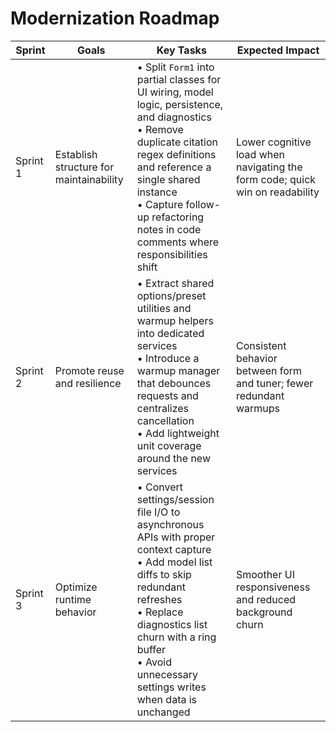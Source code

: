 # Modernization Roadmap

| Sprint | Goals | Key Tasks | Expected Impact |
| --- | --- | --- | --- |
| Sprint 1 | Establish structure for maintainability | • Split `Form1` into partial classes for UI wiring, model logic, persistence, and diagnostics<br>• Remove duplicate citation regex definitions and reference a single shared instance<br>• Capture follow-up refactoring notes in code comments where responsibilities shift | Lower cognitive load when navigating the form code; quick win on readability |
| Sprint 2 | Promote reuse and resilience | • Extract shared options/preset utilities and warmup helpers into dedicated services<br>• Introduce a warmup manager that debounces requests and centralizes cancellation<br>• Add lightweight unit coverage around the new services | Consistent behavior between form and tuner; fewer redundant warmups |
| Sprint 3 | Optimize runtime behavior | • Convert settings/session file I/O to asynchronous APIs with proper context capture<br>• Add model list diffs to skip redundant refreshes<br>• Replace diagnostics list churn with a ring buffer<br>• Avoid unnecessary settings writes when data is unchanged | Smoother UI responsiveness and reduced background churn |
